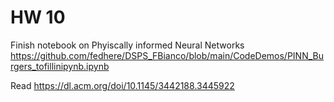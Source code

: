 # HW 10 

Finish notebook on Phyiscally informed Neural Networks 
https://github.com/fedhere/DSPS_FBianco/blob/main/CodeDemos/PINN_Burgers_tofillinipynb.ipynb

Read https://dl.acm.org/doi/10.1145/3442188.3445922
